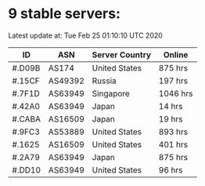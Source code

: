 # 9 stable servers:

Latest update at: Tue Feb 25 01:10:10 UTC 2020

| ID | ASN | Server Country | Online |
| -- | --- | -------------- | ------ |
| #.D09B | AS174 | United States | 875 hrs |
| #.15CF | AS49392 | Russia | 197 hrs |
| #.7F1D | AS63949 | Singapore | 1046 hrs |
| #.42A0 | AS63949 | Japan | 14 hrs |
| #.CABA | AS16509 | Japan | 19 hrs |
| #.9FC3 | AS53889 | United States | 893 hrs |
| #.1625 | AS16509 | United States | 401 hrs |
| #.2A79 | AS63949 | Japan | 875 hrs |
| #.DD10 | AS63949 | United States | 96 hrs |

